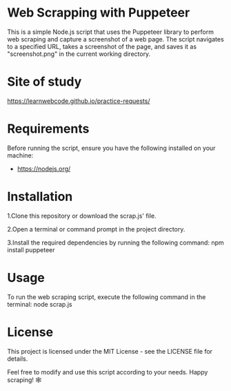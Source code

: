 # Web Scrapping with Puppeteer

 This is a simple Node.js script that uses the Puppeteer library to perform web scraping and capture a screenshot of a web page. The script navigates to a specified URL, takes a screenshot of the page, and saves it as "screenshot.png" in the current working directory.

# Site of study
https://learnwebcode.github.io/practice-requests/

# Requirements

Before running the script, ensure you have the following installed on your machine:

- https://nodejs.org/

# Installation

1.Clone this repository or download the scrap.js' file.

2.Open a terminal or command prompt in the project directory.

3.Install the required dependencies by running the following command:
    npm install puppeteer

# Usage

To run the web scraping script, execute the following command in the terminal:
 node scrap.js

# License

This project is licensed under the MIT License - see the LICENSE file for details.

Feel free to modify and use this script according to your needs. Happy scraping! 🕸️



